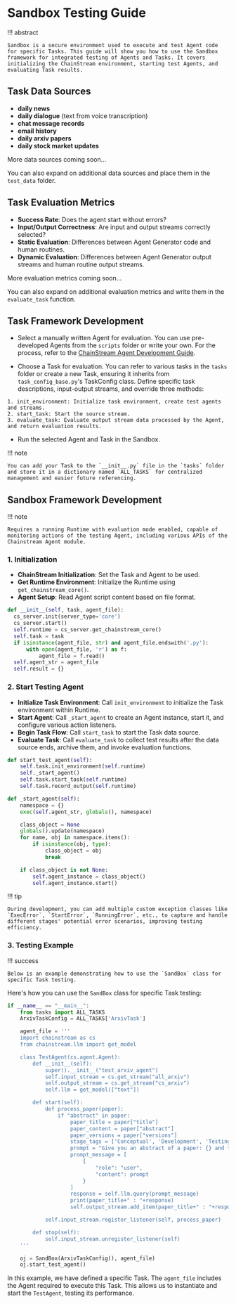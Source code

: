 # Sandbox Testing Guide

!!! abstract

    Sandbox is a secure environment used to execute and test Agent code for specific Tasks. This guide will show you how to use the Sandbox framework for integrated testing of Agents and Tasks. It covers initializing the ChainStream environment, starting test Agents, and evaluating Task results.

## Task Data Sources

- **daily news**
- **daily dialogue** (text from voice transcription)
- **chat message records**
- **email history**
- **daily arxiv papers**
- **daily stock market updates**

More data sources coming soon...

You can also expand on additional data sources and place them in the `test_data` folder.

## Task Evaluation Metrics

- **Success Rate**: Does the agent start without errors?
- **Input/Output Correctness**: Are input and output streams correctly selected?
- **Static Evaluation**: Differences between Agent Generator code and human routines.
- **Dynamic Evaluation**: Differences between Agent Generator output streams and human routine output streams.

More evaluation metrics coming soon...

You can also expand on additional evaluation metrics and write them in the `evaluate_task` function.

## Task Framework Development

- Select a manually written Agent for evaluation. You can use pre-developed Agents from the `scripts` folder or write your own. For the process, refer to the [ChainStream Agent Development Guide](http://127.0.0.1:8000/ChainStream/AgentDevelopmentGuide/AGENT_DEVELOPMENT_OVERVIEW/).

- Choose a Task for evaluation. You can refer to various tasks in the `tasks` folder or create a new Task, ensuring it inherits from `task_config_base.py`'s TaskConfig class. Define specific task descriptions, input-output streams, and override three methods:

```
1. init_environment: Initialize task environment, create test agents and streams.
2. start_task: Start the source stream.
3. evaluate_task: Evaluate output stream data processed by the Agent, and return evaluation results.
```

- Run the selected Agent and Task in the Sandbox.

!!! note

    You can add your Task to the `__init__.py` file in the `tasks` folder and store it in a dictionary named `ALL_TASKS` for centralized management and easier future referencing.

## Sandbox Framework Development

!!! note

    Requires a running Runtime with evaluation mode enabled, capable of monitoring actions of the testing Agent, including various APIs of the Chainstream Agent module.

### 1. Initialization

- **ChainStream Initialization**: Set the Task and Agent to be used.
- **Get Runtime Environment**: Initialize the Runtime using `get_chainstream_core()`.
- **Agent Setup**: Read Agent script content based on file format.

```python
def __init__(self, task, agent_file):
  cs_server.init(server_type='core')
  cs_server.start()
  self.runtime = cs_server.get_chainstream_core()
  self.task = task
  if isinstance(agent_file, str) and agent_file.endswith('.py'):
      with open(agent_file, 'r') as f:
          agent_file = f.read()
  self.agent_str = agent_file
  self.result = {}
```

### 2. Start Testing Agent

- **Initialize Task Environment**: Call `init_environment` to initialize the Task environment within Runtime.
- **Start Agent**: Call `_start_agent` to create an Agent instance, start it, and configure various action listeners.
- **Begin Task Flow**: Call `start_task` to start the Task data source.
- **Evaluate Task**: Call `evaluate_task` to collect test results after the data source ends, archive them, and invoke evaluation functions.

```python
def start_test_agent(self):
    self.task.init_environment(self.runtime)
    self._start_agent()
    self.task.start_task(self.runtime)
    self.task.record_output(self.runtime)
```

```python
def _start_agent(self):
    namespace = {}
    exec(self.agent_str, globals(), namespace)

    class_object = None
    globals().update(namespace)
    for name, obj in namespace.items():
        if isinstance(obj, type):
            class_object = obj
            break

    if class_object is not None:
        self.agent_instance = class_object()
        self.agent_instance.start()
```

!!! tip

    During development, you can add multiple custom exception classes like `ExecError`, `StartError`, `RunningError`, etc., to capture and handle different stages' potential error scenarios, improving testing efficiency.

### 3. Testing Example

!!! success

    Below is an example demonstrating how to use the `SandBox` class for specific Task testing.

Here's how you can use the `SandBox` class for specific Task testing:

```python
if __name__ == "__main__":
    from tasks import ALL_TASKS
    ArxivTaskConfig = ALL_TASKS['ArxivTask']

    agent_file = '''
    import chainstream as cs
    from chainstream.llm import get_model

    class TestAgent(cs.agent.Agent):
        def __init__(self):
            super().__init__("test_arxiv_agent")
            self.input_stream = cs.get_stream("all_arxiv")
            self.output_stream = cs.get_stream("cs_arxiv")
            self.llm = get_model(["text"])

        def start(self):
            def process_paper(paper):
                if "abstract" in paper:
                    paper_title = paper["title"]
                    paper_content = paper["abstract"]
                    paper_versions = paper["versions"]
                    stage_tags = ['Conceptual', 'Development', 'Testing', 'Deployment', 'Maintenance','Other']
                    prompt = "Give you an abstract of a paper: {} and the version of this paper:{}. What tag would you like to add to this paper? Choose from the following: {}".format(paper_content,paper_versions, ', '.join(stage_tags))
                    prompt_message = [
                        {
                            "role": "user",
                            "content": prompt
                        }
                    ]
                    response = self.llm.query(prompt_message)
                    print(paper_title+" : "+response)
                    self.output_stream.add_item(paper_title+" : "+response)

            self.input_stream.register_listener(self, process_paper)

        def stop(self):
            self.input_stream.unregister_listener(self)
    '''

    oj = SandBox(ArxivTaskConfig(), agent_file)
    oj.start_test_agent()
```

In this example, we have defined a specific Task. The `agent_file` includes the Agent required to execute this Task. This allows us to instantiate and start the `TestAgent`, testing its performance.